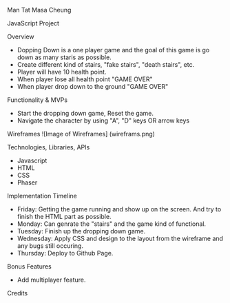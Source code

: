 Man Tat Masa Cheung

JavaScript Project

Overview
- Dopping Down is a one player game and the goal of this game is go down as many staris as possible.
- Create different kind of stairs, "fake stairs", "death stairs", etc.
- Player will have 10 health point.
- When player lose all health point "GAME OVER"
- When player drop down to the ground "GAME OVER"

Functionality & MVPs
- Start the dropping down game, Reset the game.
- Navigate the character by using "A", "D" keys OR arrow keys

Wireframes
![Image of Wireframes]
(wireframs.png)

Technologies, Libraries, APIs
- Javascript
- HTML
- CSS
- Phaser

Implementation Timeline
- Friday: Getting the game running and show up on the screen. And try to finish the HTML part as possible.
- Monday: Can genrate the "stairs" and the game kind of functional. 
- Tuesday: Finish up the dropping down game.
- Wednesday: Apply CSS and design to the layout from the wireframe and any bugs still occuring.
- Thursday: Deploy to Github Page.

Bonus Features
- Add multiplayer feature.

Credits